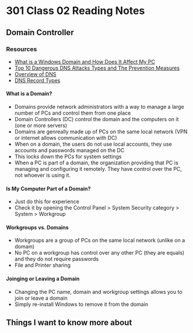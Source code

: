 # 301 Class 02 Reading Notes

## Domain Controller

### Resources

- [What is a Windows Domain and How Does It Affect My PC](https://www.howtogeek.com/194069/what-is-a-windows-domain-and-how-does-it-affect-my-pc/)
- [Top 10 Dangerous DNS Attacks Types and The Prevention Measures](https://cybersecuritynews.com/dns-attacks/)
- [Overview of DNS](https://www.professormesser.com/network-plus/n10-008/n10-008-video/an-overview-of-dns-n10-008/)
- [DNS Record Types](https://www.professormesser.com/network-plus/n10-008/n10-008-video/dns-record-types-n10-008/)

#### What is a Domain?

- Domains provide network administrators with a way to manage a large number of PCs and control them from one place
- Domain Controllers (DC) control the domain and the computers on it (one or more servers)
- Domains are genreally made up of PCs on the same local network (VPN or internet allows communication with DC)
- When on a domain, the users do not use local accounts, they use accounts and passwords managed on the DC
- This locks down the PCs for system settings
- When a PC is part of a domain, the organization providing that PC is managing and configuring it remotely. They have control over the PC, not whoever is using it.

#### Is My Computer Part of a Domain?

- Just do this for experience
- Check it by opening the Control Panel > System Security category > System > Workgroup

#### Workgroups vs. Domains

- Workgroups are a group of PCs on the same local network (unlike on a domain)
- No PC on a workgroup has control over any other PC (they are equals) and they do not require passwords
- File and Printer sharing

#### Joinging or Leaving a Domain

- Changing the PC name, domain and workgroup settings allows you to join or leave a domain
- Simply re-install Windows to remove it from the domain

## Things I want to know more about
